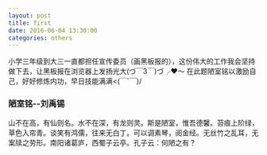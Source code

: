 ```yaml
---
layout: post
title: first
date: 2016-06-04 13:30:00
categories: others
---
```

小学三年级到大三一直都担任宣传委员（画黑板报的），这份伟大的工作我会坚持做下去，让黑板报在浏览器上发扬光大(づ￣3￣)づ╭❤～
在此题陋室铭以激励自己，好好修炼内功，早日技能满满<(￣ˇ￣)/

<h3>陋室铭--刘禹锡</h3>
山不在高，有仙则名。水不在深，有龙则灵。斯是陋室，惟吾德馨。苔痕上阶绿，草色入帘青。谈笑有鸿儒，往来无白丁。可以调素琴，阅金经。无丝竹之乱耳，无案牍之劳形。南阳诸葛庐，西蜀子云亭。孔子云：何陋之有？
